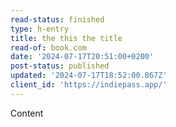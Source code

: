 ```yaml
---
read-status: finished
type: h-entry
title: the this the title
read-of: book.com
date: '2024-07-17T20:51:00+0200'
post-status: published
updated: '2024-07-17T18:52:00.867Z'
client_id: 'https://indiepass.app/'
---
```

Content

